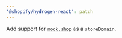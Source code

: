 ```yaml
---
'@shopify/hydrogen-react': patch
---
```


Add support for [`mock.shop`](https://mock.shop/) as a `storeDomain`.
